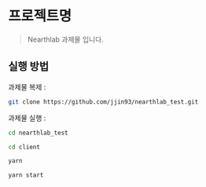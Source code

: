# 프로젝트명
> Nearthlab 과제물 입니다.


## 실행 방법

과제물 복제 :

```sh
git clone https://github.com/jjin93/nearthlab_test.git
```

과제물 실행 :

```sh
cd nearthlab_test
```
```sh
cd client
```
```sh
yarn
```
```sh
yarn start
```

